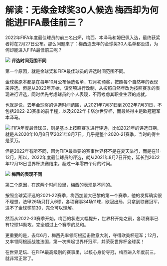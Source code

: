 # 解读：无缘金球奖30人候选 梅西却为何能进FIFA最佳前三？

2022年FIFA年度最佳球员的前三名出炉，梅西、本泽马和姆巴佩入选，最终获奖者将在2月27日公布。那么问题来了：梅西连去年的金球奖30人名单都没进，为何却能进入FIFA最佳前三呢？

![](https://inews.gtimg.com/news_bt/O3e3I5d_T-iiEoK5Panv-nUEVlowf30g3MhAnv1QtnsyUAA/1000)
**评选时间范围不同**

第一个原因，就是金球奖和FIFA最佳球员的评选时间范围不同。

金球奖原本都是在每年10月公布候选名单，12月初颁奖，按照每个自然年的表现来评选。但是从2022年开始，该奖项进行改制，从按照自然年改为按照赛季的表现进行评选，同时优先考虑球员的个人表现，不再考虑其职业生涯的成就。

也就是说，去年金球奖的评选时间范围，从2021年7月31日到2022年7月31日，不包括2022-23赛季的前半程，以及2022年卡塔尔世界杯，而最终得主是欧冠冠军本泽马。

![](https://inews.gtimg.com/news_bt/O_xABo6SezJSA5nmY4tI69X-hSwq8DwAQxB8_c5gpyx1UAA/1000)
FIFA年度最佳球员，则是基本上按照赛季进行评选，比如2021年的评选日期，就是从2020年10月8日至2021年8月7日，几乎是整个2020-21赛季，当时的得主是莱万。

但是2022年有所不同，因为FIFA最重要的赛事世界杯不是在夏天举行，而是在11-12月，所以，2022年度最佳球员的评选，就从2021年8月7日开始，延长到2022年12月18日世界杯决赛结束，超过一年零四个月的时间。

![](https://inews.gtimg.com/news_bt/OwSp6qO2s6b2cHG_NppjrQO1tdaC9gpVWxF9ugNqZksawAA/1000)
**梅西的表现不同**

第二个原因，在这两个时间段里，梅西的表现是不同的。

按照金球奖评选的2021-22赛季，梅西加盟大巴黎的第一个赛季，他的发挥确实很不理想，法甲26场只打入6球，各项赛事34场11球，欧冠出局，只拿到联赛冠军，进不了金球奖前30，完全可以理解。

然而从2022-23赛季开始，梅西的状态大幅提升，世界杯开始之前，各项赛事已有12球14助攻，完全超过上个赛季的总和。

更重要的是，去年6月，梅西先率领阿根廷击败意大利，夺得欧美杯冠军；12月，又率领阿根廷战胜法国，第一次捧起世界杯冠军，并荣获世界杯金球奖！

在世界足坛、在FIFA最高级别的赛事里，以核心身份夺冠，梅西进入年度前三，就非常正常了。

